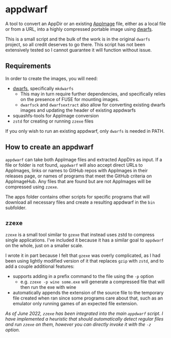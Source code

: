 appdwarf
=======
A tool to convert an AppDir or an existing [AppImage](https://appimage.org/) file,
either as a local file or from a URL, into a highly compressed portable image using
[dwarfs](https://github.com/mhx/dwarfs).

This is a small script and the bulk of the work is in the original `dwarfs` project,
so all credit deserves to go there. This script has not been extensively tested so I
cannot guarantee it will function without issue.

## Requirements

In order to create the images, you will need:

- [dwarfs](https://github.com/mhx/dwarfs), specifically `mkdwarfs`
    - This may in turn require further dependencies, and specifically relies on the presence of FUSE for mounting images.
    - `dwarfsck` and `dwarfsextract` also allow for converting existing dwarfs images and updating the header of existing appdwarfs
- squashfs-tools for AppImage conversion
- `zstd` for creating or running `zzexe` files

If you only wish to run an existing appdwarf, only `dwarfs` is needed in PATH.

## How to create an appdwarf

`appdwarf` can take both AppImage files and extracted AppDirs as input. If a file
or folder is not found, `appdwarf` will also accept direct URLs to AppImages, links
or names to GitHub repos with AppImages in their releases page, or names of programs
that meet the GitHub criteria on AppImageHub. Any files that are found but are not
AppImages will be compressed using `zzexe`.

The apps folder contains other scripts for specific programs that will download all
necessary files and create a resulting appdwarf in the `bin` subfolder.

## `zzexe`

`zzexe` is a small tool similar to `gzexe` that instead uses zstd to compress single applications.
I've included it because it has a similar goal to `appdwarf` on the whole, just on a smaller scale.

I wrote it in part because I felt that `gzexe` was overly complicated, as I had been 
using lightly modified version of it that replaces `gzip` with `zstd`, and to add a
couple additional features:

- supports adding in a prefix command to the file using the `-p` option
    - e.g. `zzexe -p wine some.exe` will generate a compressed file that will then run the exe with wine
- automatically appends the extension of the source file to the temporary file
created when ran since some programs care about that, such as an emulator only
running games of an expected file extension.

*As of June 2022, `zzexe` has been integrated into the main `appdwarf` script. 
I have implemented a heuristic that should automatically detect regular files and
run `zzexe` on them, however you can directly invoke it with the `-z` option.*
